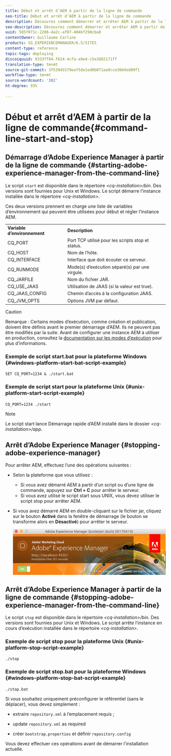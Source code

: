 ```yaml
---
title: Début et arrêt d’AEM à partir de la ligne de commande
seo-title: Début et arrêt d’AEM à partir de la ligne de commande
description: Découvrez comment démarrer et arrêter AEM à partir de la ligne de commande.
seo-description: Découvrez comment démarrer et arrêter AEM à partir de la ligne de commande.
uuid: 585f071c-2286-4a2c-af07-404bf298cba8
contentOwner: Guillaume Carlino
products: SG_EXPERIENCEMANAGER/6.5/SITES
content-type: reference
topic-tags: deploying
discoiquuid: 9333ff84-f624-4cfa-a9e4-c5e3882171ff
translation-type: tm+mt
source-git-commit: 3f53945579eaf5de1ed0b071aa9cce30dded89f1
workflow-type: tm+mt
source-wordcount: '382'
ht-degree: 93%

---
```



# Début et arrêt d’AEM à partir de la ligne de commande{#command-line-start-and-stop}

## Démarrage d’Adobe Experience Manager à partir de la ligne de commande {#starting-adobe-experience-manager-from-the-command-line}

Le script `start` est disponible dans le répertoire *&lt;cq-installation>/bin*. Des versions sont fournies pour Unix et Windows. Le script démarre l’instance installée dans le répertoire *&lt;cq-installation>*.

Ces deux versions prennent en charge une liste de variables d’environnement qui peuvent être utilisées pour début et régler l’instance AEM.

<table>
 <tbody>
  <tr>
   <td><strong>Variable d’environnement </strong></td>
   <td><strong>Description </strong></td>
  </tr>
  <tr>
   <td>CQ_PORT</td>
   <td>Port TCP utilisé pour les scripts stop et status.<br /> </td>
  </tr>
  <tr>
   <td>CQ_HOST</td>
   <td>Nom de l’hôte.<br /> </td>
  </tr>
  <tr>
   <td>CQ_INTERFACE</td>
   <td>Interface que doit écouter ce serveur.<br /> </td>
  </tr>
  <tr>
   <td>CQ_RUNMODE</td>
   <td>Mode(s) d’exécution séparé(s) par une virgule.<br /> </td>
  </tr>
  <tr>
   <td>CQ_JARFILE</td>
   <td>Nom du fichier JAR.<br /> </td>
  </tr>
  <tr>
   <td>CQ_USE_JAAS</td>
   <td>Utilisation de JAAS (si la valeur est true).<br /> </td>
  </tr>
  <tr>
   <td>CQ_JAAS_CONFIG</td>
   <td>Chemin d’accès à la configuration JAAS.<br /> </td>
  </tr>
  <tr>
   <td>CQ_JVM_OPTS</td>
   <td>Options JVM par défaut.<br /> </td>
  </tr>
 </tbody>
</table>

>[!CAUTION]
>
>Remarque : Certains modes d’exécution, comme création et publication, doivent être définis avant le premier démarrage d’AEM. Ils ne peuvent pas être modifiés par la suite. Avant de configurer une instance AEM à utiliser en production, consultez la [documentation sur les modes d’exécution](/help/sites-deploying/configure-runmodes.md) pour plus d’informations.

### Exemple de script start.bat pour la plateforme Windows {#windows-platform-start-bat-script-example}

```shell
SET CQ_PORT=1234 & ./start.bat
```

### Exemple de script start pour la plateforme Unix {#unix-platform-start-script-example}

```shell
CQ_PORT=1234 ./start
```

>[!NOTE]
>
>Le script start lance Démarrage rapide d’AEM installé dans le dossier *&lt;cq-installation>/app*.

## Arrêt d’Adobe Experience Manager {#stopping-adobe-experience-manager}

Pour arrêter AEM, effectuez l’une des opérations suivantes :

* Selon la plateforme que vous utilisez :

   * Si vous avez démarré AEM à partir d’un script ou d’une ligne de commande, appuyez sur **Ctrl + C** pour arrêter le serveur.
   * Si vous avez utilisé le script start sous UNIX, vous devez utiliser le script stop pour arrêter AEM.

* Si vous avez démarré AEM en double-cliquant sur le fichier jar, cliquez sur le bouton **Activé** dans la fenêtre de démarrage (le bouton se transforme alors en **Désactivé**) pour arrêter le serveur.

   ![chlimage_1-63](assets/chlimage_1-63.png)

## Arrêt d’Adobe Experience Manager à partir de la ligne de commande {#stopping-adobe-experience-manager-from-the-command-line}

Le script `stop` est disponible dans le répertoire *&lt;cq-installation>/bin*. Des versions sont fournies pour Unix et Windows. Le script arrête l’instance en cours d’exécution installée dans le répertoire *&lt;cq-installation>*.

### Exemple de script stop pour la plateforme Unix {#unix-platform-stop-script-example}

```shell
./stop
```

### Exemple de script stop.bat pour la plateforme Windows {#windows-platform-stop-bat-script-example}

```shell
./stop.bat
```

Si vous souhaitez uniquement préconfigurer le référentiel (sans le déplacer), vous devez simplement :

* extraire `repository.xml` à l’emplacement requis ;

* update `repository.xml` as required

* créer `bootstrap.properties` et définir `repository.config`

Vous devez effectuer ces opérations avant de démarrer l’installation actuelle.

